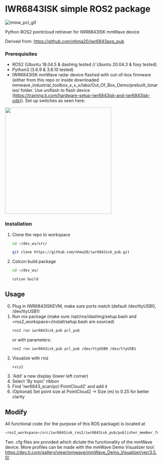 # IWR6843ISK simple ROS2 package

![mmw_pcl_gif](https://user-images.githubusercontent.com/76950970/194247603-18e9031a-7d34-4747-9926-9d35d6e3df4e.gif)

Python ROS2 pointcloud retriever for IWR6843ISK mmWave device

Derived from: https://github.com/nhma20/iwr6843aop_pub


### Prerequisites

- ROS2 (Ubuntu 18.04.5 & dashing tested  // Ubuntu 20.04.3 & foxy tested)
- Python3 (3.6.9 & 3.8.10 tested)
- IWR6843ISK mmWave radar device flashed with out-of-box firmware (either from this repo or inside downloaded mmwave_industrial_toolbox_x_x_x/labs/Out_Of_Box_Demo/prebuilt_binaries/ folder. Use uniflash to flash device (https://training.ti.com/hardware-setup-iwr6843isk-and-iwr6843isk-ods)). Set up switches as seen here:

<img src="https://user-images.githubusercontent.com/76950970/194248928-3aab1551-55ec-4969-842a-8e87486cdbc7.jpg" width="350">



### Installation

1. Clone the repo to workspace
   ```sh
   cd ~/dev_ws/src/
   ```
   ```sh
   git clone https://github.com/nhma20/iwr6843isk_pub.git
   ```
2. Colcon build package
   ```sh
   cd ~/dev_ws/
   ```
   ```sh
   colcon build
   ```


<!-- USAGE EXAMPLES -->
## Usage

0. Plug in IWR6843ISKEVM, make sure ports match (default /dev/ttyUSB0, /dev/ttyUSB1)
1. Run ros package (make sure /opt/ros/dashing/setup.bash and <ros2_workspace>/install/setup.bash are sourced)
   ```sh
   ros2 run iwr6843isk_pub pcl_pub
   ```
   or with parameters:
   ```sh
   ros2 run iwr6843isk_pub pcl_pub /dev/ttyUSB0 /dev/ttyUSB1
   ```
2. Visualize with rviz
   ```sh
   rviz2
   ```
3. 'Add' a new display (lower left corner)
4. Select 'By topic' ribbon
5. Find 'iwr6843_scan/pcl PointCloud2' and add it
6. (Optional) Set point size at PointCloud2 -> Size (m) to 0.25 for better clarity

## Modify

All functional code (for the purpose of this ROS package) is located at
   ```sh
   <ros2_workspace>/src/iwr6843isk_ros2/iwr6843isk_pub/publisher_member_function.py
   ```
Two .cfg files are provided which dictate the functionality of the mmWave device. More profiles can be made with the mmWave Demo Visualizer tool: https://dev.ti.com/gallery/view/mmwave/mmWave_Demo_Visualizer/ver/3.5.0/
